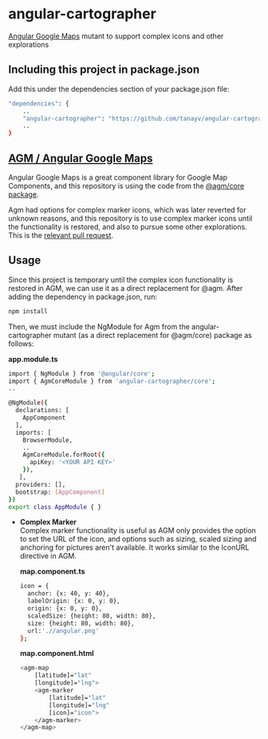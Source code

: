 # angular-cartographer
[Angular Google Maps](https://github.com/SebastianM/angular-google-maps) mutant to support complex icons and other explorations

## Including this project in package.json
Add this under the dependencies section of your package.json file: 

```sh
"dependencies": {
    ..
    "angular-cartographer": "https://github.com/tanayv/angular-cartographer.git",
    ..
}
```

## [AGM / Angular Google Maps](https://github.com/SebastianM/angular-google-maps)
Angular Google Maps is a great component library for Google Map Components, and this repository is using the code from the [@agm/core package](https://github.com/SebastianM/angular-google-maps/tree/master/packages/core).

Agm had options for complex marker icons, which was later reverted for unknown reasons, and this repository is to use complex marker icons until the functionality is restored, and also to pursue some other explorations. This is the 
[relevant pull request](https://github.com/SebastianM/angular-google-maps/pull/1208).


## Usage

Since this project is temporary until the complex icon functionality is restored in AGM, we can use it as a direct replacement for @agm. After adding the dependency in package.json, run: 

```sh
npm install
```

Then, we must include the NgModule for Agm from the angular-cartographer mutant (as a direct replacement for @agm/core) package as follows: 

**app.module.ts**
```sh
import { NgModule } from '@angular/core';
import { AgmCoreModule } from 'angular-cartographer/core';
..

@NgModule({
  declarations: [
    AppComponent
  ],
  imports: [
    BrowserModule,
    ..
    AgmCoreModule.forRoot({
      apiKey: '<YOUR API KEY>'
    }),
   ],
  providers: [],
  bootstrap: [AppComponent]
})
export class AppModule { }

```

* **Complex Marker** \
    Complex marker functionality is useful as AGM only provides the option to set the URL of the icon, and options such as sizing, scaled sizing and anchoring for pictures aren't available. It works similar to the IconURL directive in AGM. 

    **map.component.ts**
    ```sh
    icon = {
      anchor: {x: 40, y: 40},
      labelOrigin: {x: 0, y: 0},
      origin: {x: 0, y: 0},
      scaledSize: {height: 80, width: 80},
      size: {height: 80, width: 80},
      url:'.//angular.png'
    };
    ```

    **map.component.html**
    ```sh
    <agm-map
        [latitude]="lat"
        [longitude]="lng">
        <agm-marker 
            [latitude]="lat" 
            [longitude]="lng"
            [icon]="icon">
        </agm-marker>
    </agm-map>
    ```